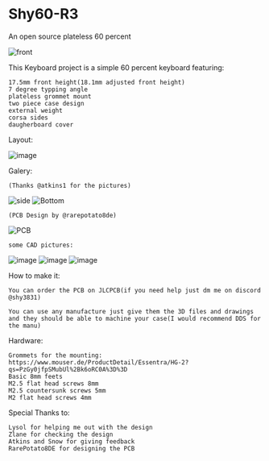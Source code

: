 # Shy60-R3
An open source plateless 60 percent

![front](https://github.com/Steinkampdesigns/Shy60-R3/assets/107112751/25e06f52-7940-49b0-af68-5d30374e78f1)


This Keyboard project is a simple 60 percent keyboard featuring:

	17.5mm front height(18.1mm adjusted front height)
	7 degree typping angle
	plateless grommet mount
 	two piece case design
	external weight
	corsa sides
 	daugherboard cover

Layout:

![image](https://github.com/Steinkampdesigns/Shy60-R3/assets/107112751/239c8b14-de64-4216-b892-b94802e8f7f1)

Galery:

	(Thanks @atkins1 for the pictures)

![side](https://github.com/Steinkampdesigns/Shy60-R3/assets/107112751/07254c32-af0a-4fb6-85c5-a32749487f07)
	![Bottom](https://github.com/Steinkampdesigns/Shy60-R3/assets/107112751/b4f6f0f6-8c2a-4af9-8a01-0bfbdbb4cd4a)

	(PCB Design by @rarepotato8de)

![PCB](https://github.com/Steinkampdesigns/Shy60-R3/assets/107112751/2e3acf5a-5eef-4573-83ec-f5975022fc0c)

 	some CAD pictures:

![image](https://github.com/Steinkampdesigns/Shy60-R3/assets/107112751/a1de6abf-6958-4315-aebe-1b0ec1a79492)
![image](https://github.com/Steinkampdesigns/Shy60-R3/assets/107112751/052e918e-24e1-4c90-ae35-8ee1a7c6ebcf)
![image](https://github.com/Steinkampdesigns/Shy60-R3/assets/107112751/e86e60c5-c66e-4b90-b703-63c6e74ca2a0)



How to make it:

	You can order the PCB on JLCPCB(if you need help just dm me on discord @shy3831)

 	You can use any manufacture just give them the 3D files and drawings and they should be able to machine your case(I would recommend DDS for the manu)

Hardware:

	Grommets for the mounting: https://www.mouser.de/ProductDetail/Essentra/HG-2?qs=PzGy0jfpSMubUl%2Bk6oRC0A%3D%3D
 	Basic 8mm feets
  	M2.5 flat head screws 8mm
	M2.5 countersunk screws 5mm
 	M2 flat head screws 4mm

Special Thanks to:

	Lysol for helping me out with the design
 	Zlane for checking the design
  	Atkins and Snow for giving feedback
   	RarePotato8DE for designing the PCB

